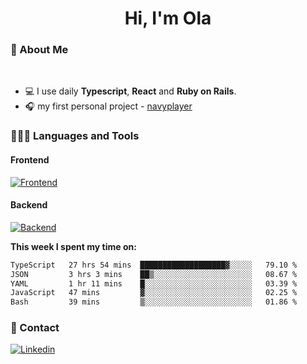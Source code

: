 <h1 align="center">Hi, I'm Ola</h1>

### 💅 About Me

<br/>

- 💻 I use daily **Typescript**, **React** and **Ruby on Rails**.
- 🎧 my first personal project - [navyplayer](https://navyplayer.netlify.app/)

### 👩🏻‍💻 Languages and Tools

#### Frontend

[![Frontend](https://skillicons.dev/icons?i=react,nextjs,ts,js,html,css,scss,tailwind)](https://skillicons.dev)

#### Backend
[![Backend](https://skillicons.dev/icons?i=nodejs,express,nestjs,rails,graphql)](https://skillicons.dev)

**This week I spent my time on:**

<!--START_SECTION:waka-->

```txt
TypeScript   27 hrs 54 mins  ███████████████████▓░░░░░   79.10 %
JSON         3 hrs 3 mins    ██▒░░░░░░░░░░░░░░░░░░░░░░   08.67 %
YAML         1 hr 11 mins    █░░░░░░░░░░░░░░░░░░░░░░░░   03.39 %
JavaScript   47 mins         ▓░░░░░░░░░░░░░░░░░░░░░░░░   02.25 %
Bash         39 mins         ▒░░░░░░░░░░░░░░░░░░░░░░░░   01.86 %
```

<!--END_SECTION:waka-->

### 📨 Contact
  
[![Linkedin](https://skillicons.dev/icons?i=linkedin)](https://linkedin.com/in/aleksandra-kamińska)
